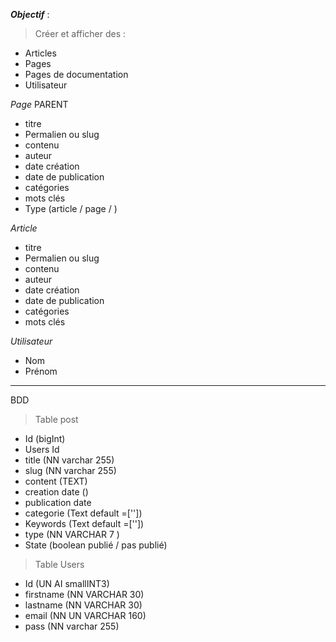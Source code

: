 ***Objectif*** : 

> Créer et afficher des :
- Articles
- Pages
- Pages de documentation 
- Utilisateur


*Page* PARENT
- titre
- Permalien ou slug
- contenu
- auteur
- date création 
- date de publication
- catégories
- mots clés
- Type (article / page / )

*Article* 
- titre
- Permalien ou slug
- contenu
- auteur
- date création 
- date de publication
- catégories
- mots clés

*Utilisateur*
- Nom 
- Prénom

------------------------------------------------------------------------------

BDD
> Table post
- Id (bigInt)
- Users Id
- title (NN varchar 255)
- slug  (NN varchar 255)
- content (TEXT)
- creation date ()
- publication date
- categorie (Text default =[''])
- Keywords (Text default =[''])
- type (NN VARCHAR 7 )
- State (boolean publié / pas publié)

> Table Users
- Id (UN AI smallINT3)
- firstname (NN VARCHAR 30) 
- lastname (NN VARCHAR 30) 
- email (NN UN VARCHAR 160)
- pass (NN varchar 255)





